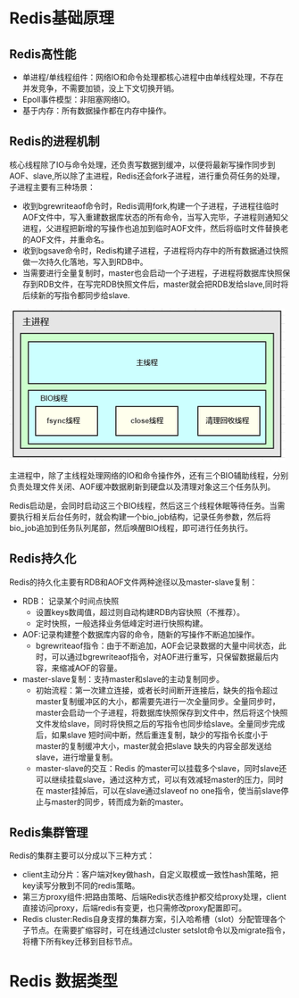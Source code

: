 # Redis基础原理 
## Redis高性能
+ 单进程/单线程组件：网络IO和命令处理都核心进程中由单线程处理，不存在并发竞争，不需要加锁，没上下文切换开销。
+ Epoll事件模型：非阻塞网络IO。
+ 基于内存：所有数据操作都在内存中操作。

## Redis的进程机制 
核心线程除了IO与命令处理，还负责写数据到缓冲，以便将最新写操作同步到AOF、slave,所以除了主进程，Redis还会fork子进程，进行重负荷任务的处理，子进程主要有三种场景：
+ 收到bgrewriteaof命令时，Redis调用fork,构建一个子进程，子进程往临时AOF文件中，写入重建数据库状态的所有命令，当写入完毕，子进程则通知父进程，父进程把新增的写操作也追加到临时AOF文件，然后将临时文件替换老的AOF文件，并重命名。
+ 收到bgsave命令时，Redis构建子进程，子进程将内存中的所有数据通过快照做一次持久化落地，写入到RDB中。
+ 当需要进行全量复制时，master也会启动一个子进程，子进程将数据库快照保存到RDB文件，在写完RDB快照文件后，master就会把RDB发给slave,同时将后续新的写指令都同步给slave.

![redis线程](images/redis线程.png) 

主进程中，除了主线程处理网络的IO和命令操作外，还有三个BIO辅助线程，分别负责处理文件关闭、AOF缓冲数据刷新到硬盘以及清理对象这三个任务队列。

Redis启动是，会同时启动这三个BIO线程，然后这三个线程休眠等待任务。当需要执行相关后台任务时，就会构建一个bio_job结构，记录任务参数，然后将bio_job追加到任务队列尾部，然后唤醒BIO线程，即可进行任务执行。  

## Redis持久化
Redis的持久化主要有RDB和AOF文件两种途径以及master-slave复制：
+ RDB： 记录某个时间点快照
    - 设置keys数阈值，超过则自动构建RDB内容快照（不推荐）。
    - 定时快照，一般选择业务低峰定时进行快照构建。
+ AOF:记录构建整个数据库内容的命令，随新的写操作不断追加操作。
    - bgrewriteaof指令：由于不断追加，AOF会记录数据的大量中间状态，此时，可以通过bgrewriteaof指令，对AOF进行重写，只保留数据最后内容，来缩减AOF的容量。
+ master-slave复制：支持master和slave的主动复制同步。
    - 初始流程：第一次建立连接，或者长时间断开连接后，缺失的指令超过master复制缓冲区的大小，都需要先进行一次全量同步。全量同步时，master会启动一个子进程，将数据库快照保存到文件中，然后将这个快照文件发给slave，同时将快照之后的写指令也同步给slave。全量同步完成后，如果slave 短时间中断，然后重连复制，缺少的写指令长度小于 master的复制缓冲大小，master就会把slave 缺失的内容全部发送给slave，进行增量复制。
    - master-slave的交互：Redis 的master可以挂载多个slave，同时slave还可以继续挂载slave，通过这种方式，可以有效减轻master的压力，同时在 master挂掉后，可以在slave通过slaveof no one指令，使当前slave停止与master的同步，转而成为新的master。
## Redis集群管理
Redis的集群主要可以分成以下三种方式：
+ client主动分片：客户端对key做hash，自定义取模或一致性hash策略，把key读写分散到不同的redis策略。
+ 第三方proxy组件:把路由策略、后端Redis状态维护都交给proxy处理，client直接访问proxy，后端redis有变更，也只需修改proxy配置即可。
+ Redis cluster:Redis自身支撑的集群方案，引入哈希槽（slot）分配管理各个子节点。在需要扩缩容时，可在线通过cluster setslot命令以及migrate指令，将槽下所有key迁移到目标节点。

# Redis 数据类型
